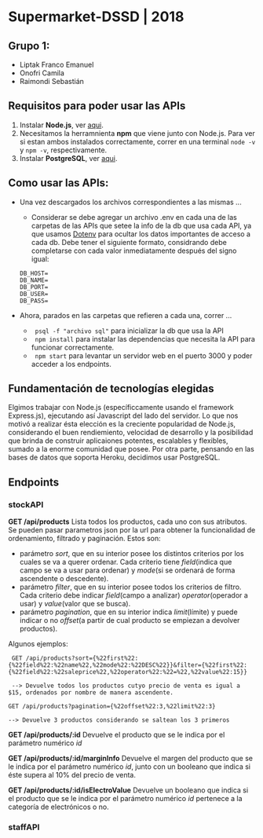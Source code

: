 # Supermarket-DSSD | 2018

## Grupo 1:
- Liptak Franco Emanuel
- Onofri Camila
- Raimondi Sebastián

## Requisitos para poder usar las APIs
1. Instalar **Node.js**, ver [aqui](https://nodejs.org/es/download/package-manager/).
2. Necesitamos la herramnienta **npm** que viene junto con Node.js. Para ver si estan ambos instalados correctamente, correr en una terminal `node -v` y `npm -v`, respectivamente.
3. Instalar **PostgreSQL**, ver [aqui](https://www.postgresql.org/download/).

## Como usar las APIs:

- Una vez descargados los archivos correspondientes a las mismas ...
    - Considerar se debe agregar un archivo .env en cada una de las carpetas de las APIs que setee la info de la db que usa cada API, ya que usamos [Dotenv](https://www.npmjs.com/package/dotenv) para ocultar los datos importantes de acceso a cada db. Debe tener el siguiente formato, considrando debe completarse con cada valor inmediatamente después del signo igual:
    ```
    DB_HOST=
    DB_NAME=
    DB_PORT=
    DB_USER=
    DB_PASS=
    ```


- Ahora, parados en las carpetas que refieren a cada una, correr ... 
    - ` psql -f "archivo sql"` para inicializar la db que usa la API
    - ` npm install` para instalar las dependencias que necesita la API para funcionar correctamente.
    - ` npm start` para levantar un servidor web en el puerto 3000 y poder acceder a los endpoints.



## Fundamentación de tecnologías elegidas

Elgimos trabajar con Node.js (específiccamente usando el framework Express.js), ejecutando así Javascript del lado del servidor. Lo que nos motivó a realizar ésta elección es la creciente popularidad de Node.js, considerando el buen rendiemiento, velocidad de desarrollo y la posibilidad que brinda de construir aplicaiones potentes, escalables y flexibles, sumado a la enorme comunidad que posee. Por otra parte, pensando en las bases de datos que soporta Heroku, decidimos usar PostgreSQL.

## Endpoints

### stockAPI

**GET /api/products**
Lista todos los productos, cada uno con sus atributos. Se pueden pasar parametros json por la url para obtener la funcionalidad de ordenamiento, filtrado y paginación. Estos son:

- parámetro _sort_, que en su interior posee los distintos criterios por los cuales se va a querer ordenar. Cada criterio tiene _field_(indica que campo se va a usar para ordenar) y _mode_(si se ordenará de forma ascendente o descedente).
- parámetro _filter_, que en su interior posee todos los criterios de filtro. Cada criterio debe indicar _field_(campo a analizar) _operator_(operador a usar) y _value_(valor que se busca).
- parámetro _pagination_, que en su interior indica _limit_(límite) y puede indicar o no _offset_(a partir de cual producto se empiezan a devolver productos).

Algunos ejemplos:

```
 GET /api/products?sort={%22first%22:{%22field%22:%22name%22,%22mode%22:%22DESC%22}}&filter={%22first%22:{%22field%22:%22saleprice%22,%22operator%22:%22=%22,%22value%22:15}}

 --> Devuelve todos los productos cutyo precio de venta es igual a $15, ordenados por nombre de manera ascendente.
```

```
GET /api/products?pagination={%22offset%22:3,%22limit%22:3}

--> Devuelve 3 productos considerando se saltean los 3 primeros
```

**GET /api/products/:id**
Devuelve el producto que se le indica por el parámetro numérico _id_

**GET /api/products/:id/marginInfo**
Devuelve el margen del producto que se le indica por el parámetro numérico _id_, junto con un booleano que indica si éste supera al 10% del precio de venta.


**GET /api/products/:id/isElectroValue**
Devuelve un booleano que indica si el producto que se le indica por el parámetro numérico _id_ pertenece a la categoría de electrónicos o no.





### staffAPI